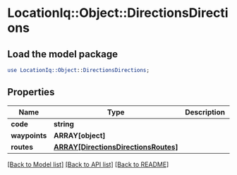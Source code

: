 # LocationIq::Object::DirectionsDirections

## Load the model package
```perl
use LocationIq::Object::DirectionsDirections;
```

## Properties
Name | Type | Description | Notes
------------ | ------------- | ------------- | -------------
**code** | **string** |  | [optional] 
**waypoints** | **ARRAY[object]** |  | [optional] 
**routes** | [**ARRAY[DirectionsDirectionsRoutes]**](DirectionsDirectionsRoutes.md) |  | [optional] 

[[Back to Model list]](../README.md#documentation-for-models) [[Back to API list]](../README.md#documentation-for-api-endpoints) [[Back to README]](../README.md)


